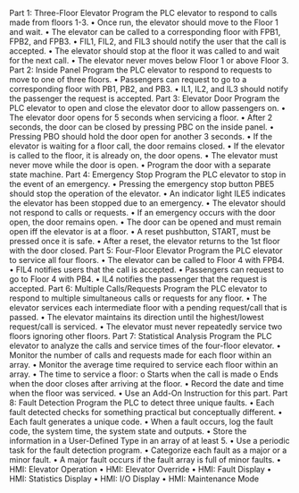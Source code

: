 Part 1: Three-Floor Elevator
Program the PLC elevator to respond to calls made from floors 1-3.
• Once run, the elevator should move to the Floor 1 and wait.
• The elevator can be called to a corresponding floor with FPB1, FPB2, and FPB3.
• FIL1, FIL2, and FIL3 should notify the user that the call is accepted.
• The elevator should stop at the floor it was called to and wait for the next call.
• The elevator never moves below Floor 1 or above Floor 3.
Part 2: Inside Panel
Program the PLC elevator to respond to requests to move to one of three floors.
• Passengers can request to go to a corresponding floor with PB1, PB2, and PB3.
• IL1, IL2, and IL3 should notify the passenger the request is accepted.
Part 3: Elevator Door
Program the PLC elevator to open and close the elevator door to allow passengers on.
• The elevator door opens for 5 seconds when servicing a floor.
• After 2 seconds, the door can be closed by pressing PBC on the inside panel.
• Pressing PBO should hold the door open for another 3 seconds.
• If the elevator is waiting for a floor call, the door remains closed.
• If the elevator is called to the floor, it is already on, the door opens.
• The elevator must never move while the door is open.
• Program the door with a separate state machine.
Part 4: Emergency Stop
Program the PLC elevator to stop in the event of an emergency.
• Pressing the emergency stop button PBE5 should stop the operation of the elevator.
• An indicator light ILE5 indicates the elevator has been stopped due to an emergency.
• The elevator should not respond to calls or requests.
• If an emergency occurs with the door open, the door remains open.
• The door can be opened and must remain open iff the elevator is at a floor.
• A reset pushbutton, START, must be pressed once it is safe.
• After a reset, the elevator returns to the 1st floor with the door closed.
Part 5: Four-Floor Elevator
Program the PLC elevator to service all four floors.
• The elevator can be called to Floor 4 with FPB4.
• FIL4 notifies users that the call is accepted.
• Passengers can request to go to Floor 4 with PB4.
• IL4 notifies the passenger that the request is accepted.
Part 6: Multiple Calls/Requests
Program the PLC elevator to respond to multiple simultaneous calls or requests for any floor.
• The elevator services each intermediate floor with a pending request/call that is passed.
• The elevator maintains its direction until the highest/lowest request/call is serviced.
• The elevator must never repeatedly service two floors ignoring other floors.
Part 7: Statistical Analysis
Program the PLC elevator to analyze the calls and service times of the four-floor elevator.
• Monitor the number of calls and requests made for each floor within an array.
• Monitor the average time required to service each floor within an array.
• The time to service a floor:
o Starts when the call is made
o Ends when the door closes after arriving at the floor.
• Record the date and time when the floor was serviced.
• Use an Add-On Instruction for this part.
Part 8: Fault Detection
Program the PLC to detect three unique faults.
• Each fault detected checks for something practical but conceptually different.
• Each fault generates a unique code.
• When a fault occurs, log the fault code, the system time, the system state and outputs.
• Store the information in a User-Defined Type in an array of at least 5.
• Use a periodic task for the fault detection program.
• Categorize each fault as a major or a minor fault.
• A major fault occurs if the fault array is full of minor faults.
• HMI: Elevator Operation
• HMI: Elevator Override
• HMI: Fault Display
• HMI: Statistics Display
• HMI: I/O Display
• HMI: Maintenance Mode

